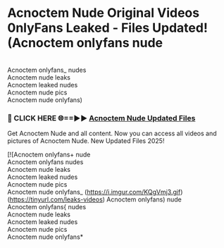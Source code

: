 # Acnoctem Nude Original Videos 0nlyFans Leaked - Files Updated! (Acnoctem onlyfans nude<br>
<br>
Acnoctem onlyfans_ nudes<br>
Acnoctem nude leaks<br>
Acnoctem leaked nudes<br>
Acnoctem nude pics<br>
Acnoctem nude onlyfans)

<h3>🔴 CLICK HERE 🌐==►► <a href="https://tinyurl.com/leaks-videos" rel="nofollow">Acnoctem Nude Updated Files</a></h3>

Get Acnoctem Nude and all content. Now you can access all videos and pictures of Acnoctem Nude. New Updated Files 2025!

[![Acnoctem onlyfans+ nude<br>
Acnoctem onlyfans nudes<br>
Acnoctem nude leaks<br>
Acnoctem leaked nudes<br>
Acnoctem nude pics<br>
Acnoctem nude onlyfans_
(https://i.imgur.com/KQgVmj3.gif)(https://tinyurl.com/leaks-videos)
Acnoctem onlyfans) nude<br>
Acnoctem onlyfans{ nudes<br>
Acnoctem nude leaks<br>
Acnoctem leaked nudes<br>
Acnoctem nude pics<br>
Acnoctem nude onlyfans*